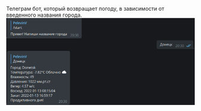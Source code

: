 Телеграм бот, который возвращает погоду, в зависимости от введенного названия города.
![Иллюстрация к проекту](https://github.com/PelevinV/WeatherBotTg/blob/master/screenshort.PNG)
